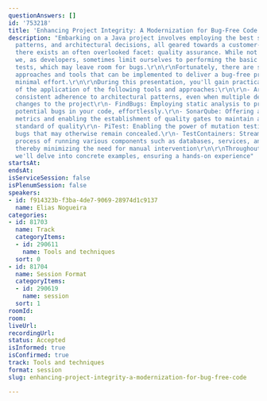 ```yaml
---
questionAnswers: []
id: '753218'
title: 'Enhancing Project Integrity: A Modernization for Bug-Free Code'
description: "Embarking on a Java project involves employing the best strategies,
  patterns, and architectural decisions, all geared towards a customer-centric.\r\n\r\nYet,
  there exists an often overlooked facet: quality assurance. While not entirely disregarded,
  we, as developers, sometimes limit ourselves to performing the basic unity and integration
  tests, which may leave room for bugs.\r\n\r\nFortunately, there are several straightforward
  approaches and tools that can be implemented to deliver a bug-free project with
  minimal effort.\r\n\r\nDuring this presentation, you'll gain practical knowledge
  of the application of the following tools and approaches:\r\n\r\n- ArchUnit: Ensuring
  consistent adherence to architectural patterns, even when multiple developers making
  changes to the project\r\n- FindBugs: Employing static analysis to proactively identify
  potential bugs in your code, effortlessly.\r\n- SonarQube: Offering a suite of diverse
  metrics and enabling the establishment of quality gates to maintain a predetermined
  standard of quality\r\n- PiTest: Enabling the power of mutation testing to uncover
  bugs that may otherwise remain concealed.\r\n- TestContainers: Streamlining the
  process of running various components such as databases, services, and extensions,
  thereby minimizing the need for manual intervention\r\n\r\nThroughout the session,
  we'll delve into concrete examples, ensuring a hands-on experience"
startsAt:
endsAt:
isServiceSession: false
isPlenumSession: false
speakers:
- id: f914323b-f3ba-4de7-9069-28974d1c9137
  name: Elias Nogueira
categories:
- id: 81703
  name: Track
  categoryItems:
  - id: 290611
    name: Tools and techniques
  sort: 0
- id: 81704
  name: Session Format
  categoryItems:
  - id: 290619
    name: session
  sort: 1
roomId:
room:
liveUrl:
recordingUrl:
status: Accepted
isInformed: true
isConfirmed: true
track: Tools and techniques
format: session
slug: enhancing-project-integrity-a-modernization-for-bug-free-code

---
```

